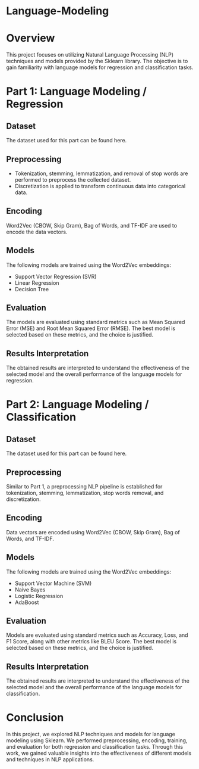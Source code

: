 # Language-Modeling
# Overview
This project focuses on utilizing Natural Language Processing (NLP) techniques and models provided by the Sklearn library. The objective is to gain familiarity with language models for regression and classification tasks.

# Part 1: Language Modeling / Regression
## Dataset
The dataset used for this part can be found here.

## Preprocessing
- Tokenization, stemming, lemmatization, and removal of stop words are performed to preprocess the collected dataset.
- Discretization is applied to transform continuous data into categorical data.
  
## Encoding
Word2Vec (CBOW, Skip Gram), Bag of Words, and TF-IDF are used to encode the data vectors.

## Models
The following models are trained using the Word2Vec embeddings:

- Support Vector Regression (SVR)
- Linear Regression
- Decision Tree
  
## Evaluation
The models are evaluated using standard metrics such as Mean Squared Error (MSE) and Root Mean Squared Error (RMSE). The best model is selected based on these metrics, and the choice is justified.

## Results Interpretation
The obtained results are interpreted to understand the effectiveness of the selected model and the overall performance of the language models for regression.

# Part 2: Language Modeling / Classification
## Dataset
The dataset used for this part can be found here.

## Preprocessing
Similar to Part 1, a preprocessing NLP pipeline is established for tokenization, stemming, lemmatization, stop words removal, and discretization.

## Encoding
Data vectors are encoded using Word2Vec (CBOW, Skip Gram), Bag of Words, and TF-IDF.

## Models
The following models are trained using the Word2Vec embeddings:

- Support Vector Machine (SVM)
- Naive Bayes
- Logistic Regression
- AdaBoost
  
## Evaluation
Models are evaluated using standard metrics such as Accuracy, Loss, and F1 Score, along with other metrics like BLEU Score. The best model is selected based on these metrics, and the choice is justified.

## Results Interpretation
The obtained results are interpreted to understand the effectiveness of the selected model and the overall performance of the language models for classification.

# Conclusion
In this project, we explored NLP techniques and models for language modeling using Sklearn. We performed preprocessing, encoding, training, and evaluation for both regression and classification tasks. Through this work, we gained valuable insights into the effectiveness of different models and techniques in NLP applications.
